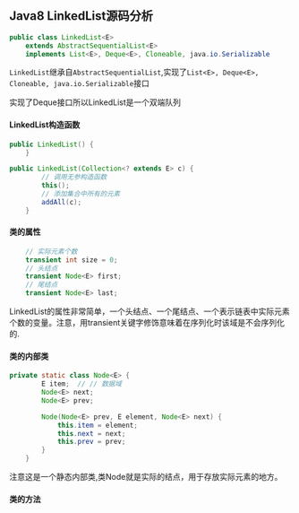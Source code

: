 ## Java8 LinkedList源码分析

```Java
public class LinkedList<E>
    extends AbstractSequentialList<E>
    implements List<E>, Deque<E>, Cloneable, java.io.Serializable
```
`LinkedList`继承自`AbstractSequentialList`,实现了`List<E>, Deque<E>, Cloneable, java.io.Serializable`接口

实现了Deque接口所以LinkedList是一个双端队列

#### LinkedList构造函数
```Java
public LinkedList() {
    }

public LinkedList(Collection<? extends E> c) {
        // 调用无参构造函数
        this();
        // 添加集合中所有的元素
        addAll(c);
    }
```

#### 类的属性
```Java
    // 实际元素个数
    transient int size = 0;
    // 头结点
    transient Node<E> first;
    // 尾结点
    transient Node<E> last;
```
LinkedList的属性非常简单，一个头结点、一个尾结点、一个表示链表中实际元素个数的变量。注意，用transient关键字修饰意味着在序列化时该域是不会序列化的.

#### 类的内部类
```Java
private static class Node<E> {
        E item;  // // 数据域
        Node<E> next;
        Node<E> prev;

        Node(Node<E> prev, E element, Node<E> next) {
            this.item = element;
            this.next = next;
            this.prev = prev;
        }
    }
```
注意这是一个静态内部类,类Node就是实际的结点，用于存放实际元素的地方。

#### 类的方法